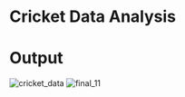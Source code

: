 # Cricket Data Analysis
# Output
![cricket_data](https://github.com/vaibhav9764/Cricket-Data-Analysis/assets/107663810/552f6a7a-312c-4e39-adc5-fa85d6932d64)
![final_11](https://github.com/user-attachments/assets/193e1004-b3fe-4e8b-88c6-13cc5ad38239)


